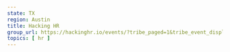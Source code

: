 ```yaml
---
state: TX
region: Austin
title: Hacking HR
group_url: https://hackinghr.io/events/?tribe_paged=1&tribe_event_display=list&tribe-bar-search=Austin
topics: [ hr ]
---
```

